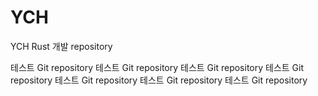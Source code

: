 # YCH
YCH Rust  개발  repository

테스트 Git repository
테스트 Git repository
테스트 Git repository
테스트 Git repository
테스트 Git repository
테스트 Git repository
테스트 Git repository


